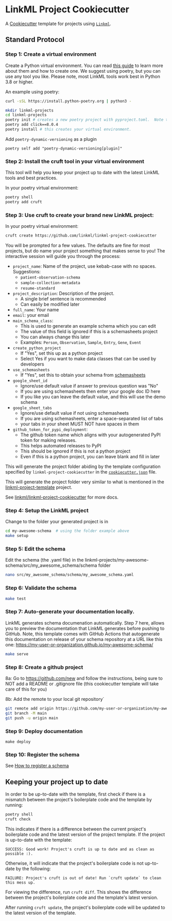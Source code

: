 # LinkML Project Cookiecutter

A [Cookiecutter](https://cookiecutter.readthedocs.io/en/stable/) template for projects using [`Linkml`](https://github.com/linkml/linkml).


## Standard Protocol

### Step 1: Create a virtual environment

Create a Python virtual environment. You can read [this 
guide](https://realpython.com/python-virtual-environments-a-primer/) to learn more about them and how to create one.
We suggest using poetry, but you can use any tool you like.  Please note, most LinkML tools work best in Python 3.8 or higher.

An example using poetry:
```bash
curl -sSL https://install.python-poetry.org | python3 -
```

```bash
mkdir linkml-projects
cd linkml-projects
poetry init # creates a new poetry project with pyproject.toml.  Note this is not a new linkml project, it is just a virtual environment to install cruft.
poetry add click==8.0.4
poetry install # this creates your virtual environment.
```

Add `poetry-dynamic-versioning` as a plugin
```
poetry self add "poetry-dynamic-versioning[plugin]"
```

### Step 2: Install the cruft tool in your virtual environment
This tool will help you keep your project up to date with the latest LinkML tools and best practices.

In your poetry virtual environment:

```bash
poetry shell
poetry add cruft
```

### Step 3:  Use cruft to create your brand new LinkML project:

In your poetry virtual environment:

```bash
cruft create https://github.com/linkml/linkml-project-cookiecutter
```

You will be prompted for a few values.  The defaults are fine for most projects, but do name your project something 
that makes sense to you!  The interactive session will guide you through the process:

- `project_name`: Name of the project, use kebab-case with no spaces. Suggestions:
    - `patient-observation-schema`
    - `sample-collection-metadata`
    - `resume-standard`
- `project_description`: Description of the project.
    - A single brief sentence is recommended
    - Can easily be modified later
- `full_name`: Your name
- `email`: your email
- `main_schema_class`:
    - This is used to generate an example schema which you can edit
    - The value of this field is ignored if this is a schemasheets project
    - You can always change this later
    - Examples: `Person`, `Observation`, `Sample`, `Entry`, `Gene`, `Event`
- `create_python_project`
    - If "Yes", set this up as a python project
    - Select Yes if you want to make data classes that can be used by developers
- `use_schemasheets`
    - If "Yes", set this to obtain your schema from [schemasheets](https://linkml.io/schemasheets)
- `google_sheet_id`
    - Ignore/use default value if answer to previous question was "No"
    - If you are using schemasheets then enter your google doc ID here
    - If you like you can leave the default value, and this will use the demo schema
- `google_sheet_tabs`
    - Ignore/use default value if not using schemasheets
    - If you are using schemasheets, enter a space-separated list of tabs
    - your tabs in your sheet MUST NOT have spaces in them
- `github_token_for_pypi_deployment`:
   - The github token name which aligns with your autogenerated PyPI token for making releases.
   - This helps automated releases to PyPI
   - This should be ignored if this is not a python project
   - Even if this is a python project, you can leave blank and fill in later

This will generate the project folder abiding by the template configuration specified by `linkml-project-cookiecutter` in the [`cookiecutter.json`](https://github.com/linkml/linkml-project-cookiecutter/blob/main/cookiecutter.json) file. 

This will generate the project folder very similar to what is mentioned in the [linkml-project-template](https://github.com/linkml/linkml-project-template) project.

See [linkml/linkml-project-cookiecutter](https://github.com/linkml/linkml-project-cookiecutter) for more docs.

### Step 4: Setup the LinkML project

Change to the folder your generated project is in

```bash
cd my-awesome-schema  # using the folder example above
make setup
```

### Step 5: Edit the schema

Edit the schema (the .yaml file) in the linkml-projects/my-awesome-schema/src/my_awesome_schema/schema folder
```bash
nano src/my_awesome_schema/schema/my_awesome_schema.yaml
```

### Step 6: Validate the schema

```bash
make test
```

### Step 7: Auto-generate your documentation locally.
LinkML generates schema documenation automatically.  Step 7 here, allows you to preview the documentation
that LinkML generates before pushing to GitHub.  Note, this template comes with GitHub
Actions that autogenerate this documentation on release of your schema repository at a URL like this one:
https://my-user-or-organization.github.io/my-awesome-schema/ 

```bash
make serve
```

### Step 8: Create a github project

8a: Go to https://github.com/new and follow the instructions, being sure to NOT add a README or .gitignore file (this
cookiecutter template will take care of this for you)

8b: Add the remote to your local git repository`

```bash
git remote add origin https://github.com/my-user-or-organization/my-awesome-schema.git
git branch -M main
git push -u origin main
```

### Step 9: Deploy documentation

`make deploy`

### Step 10: Register the schema

See [How to register a schema](../faq/contributing)

## Keeping your project up to date

In order to be up-to-date with the template, first check if there is a mismatch between the project's boilerplate 
code and the template by running:

```bash
poetry shell
cruft check
```

This indicates if there is a difference between the current project's boilerplate code and the latest version of the 
project template. If the project is up-to-date with the template:

```
SUCCESS: Good work! Project's cruft is up to date and as clean as possible :).
```

Otherwise, it will indicate that the project's boilerplate code is not up-to-date by the following:

```
FAILURE: Project's cruft is out of date! Run `cruft update` to clean this mess up.
```

For viewing the difference, run `cruft diff`. This shows the difference between the project's boilerplate code and the 
template's latest version.

After running `cruft update`, the project's boilerplate code will be updated to the latest version of the template.

